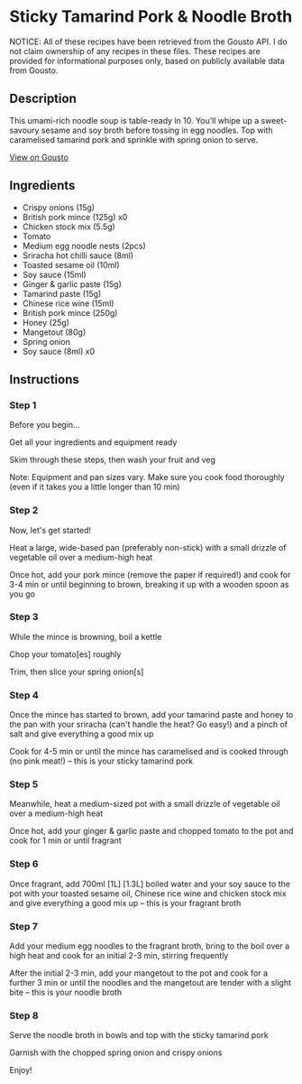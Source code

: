 # Sticky Tamarind Pork & Noodle Broth

NOTICE: All of these recipes have been retrieved from the Gousto API. I do not claim ownership of any recipes in these files. These recipes are provided for informational purposes only, based on publicly available data from Gousto.

## Description

This umami-rich noodle soup is table-ready in 10. You’ll whipe up a sweet-savoury sesame and soy broth before tossing in egg noodles. Top with caramelised tamarind pork and sprinkle with spring onion to serve.

[View on Gousto](https://www.gousto.co.uk/recipes/cookbook/sticky-tamarind-pork-noodle-broth)

## Ingredients

- Crispy onions (15g)
- British pork mince (125g) x0
- Chicken stock mix (5.5g)
- Tomato
- Medium egg noodle nests (2pcs)
- Sriracha hot chilli sauce (8ml)
- Toasted sesame oil (10ml)
- Soy sauce (15ml)
- Ginger & garlic paste (15g)
- Tamarind paste (15g)
- Chinese rice wine (15ml)
- British pork mince (250g)
- Honey (25g)
- Mangetout (80g)
- Spring onion
- Soy sauce (8ml) x0

## Instructions


### Step 1

Before you begin...

Get all your ingredients and equipment ready

Skim through these steps, then wash your fruit and veg

Note: Equipment and pan sizes vary. Make sure you cook food thoroughly (even if it takes you a little longer than 10 min)


### Step 2

Now, let's get started!

Heat a large, wide-based pan (preferably non-stick) with a small drizzle of vegetable oil over a medium-high heat

Once hot, add your pork mince (remove the paper if required!) and cook for 3-4 min or until beginning to brown, breaking it up with a wooden spoon as you go


### Step 3

While the mince is browning, boil a kettle

Chop your tomato[es] roughly

Trim, then slice your spring onion[s]


### Step 4

Once the mince has started to brown, add your tamarind paste and honey to the pan with your sriracha (can't handle the heat? Go easy!) and a pinch of salt and give everything a good mix up

Cook for 4-5 min or until the mince has caramelised and is cooked through (no pink meat!) – this is your sticky tamarind pork


### Step 5

Meanwhile, heat a medium-sized pot with a small drizzle of vegetable oil over a medium-high heat

Once hot, add your ginger & garlic paste and chopped tomato to the pot and cook for 1 min or until fragrant


### Step 6

Once fragrant, add 700ml <span class="text-purple">[1L]</span> <span class="text-danger">[1.3L]</span> boiled water and your soy sauce to the pot with your toasted sesame oil, Chinese rice wine and chicken stock mix and give everything a good mix up – this is your fragrant broth


### Step 7

Add your medium egg noodles to the fragrant broth, bring to the boil over a high heat and cook for an initial 2-3 min, stirring frequently

After the initial 2-3 min, add your mangetout to the pot and cook for a further 3 min or until the noodles and the mangetout are tender with a slight bite – this is your noodle broth

### Step 8

Serve the noodle broth in bowls and top with the sticky tamarind pork

Garnish with the chopped spring onion and crispy onions

Enjoy!

